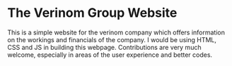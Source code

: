 # The Verinom Group Website
This is a simple website for the verinom company which offers information on the workings and financials of the company. I would be using HTML, CSS and JS in building this webpage.
Contributions are very much welcome, especially in areas of the user experience and better codes.
